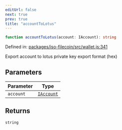 ```yaml
---
editUrl: false
next: true
prev: true
title: "accountToLotus"
---
```


```ts
function accountToLotus(account: IAccount): string
```

Defined in: [packages/iso-filecoin/src/wallet.js:341](https://github.com/hugomrdias/filecoin/blob/main/packages/iso-filecoin/src/wallet.js#L341)

Export account to lotus private key export format (hex)

## Parameters

| Parameter | Type |
| ------ | ------ |
| `account` | [`IAccount`](/api/iso-filecoin/types/interfaces/iaccount/) |

## Returns

`string`
